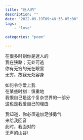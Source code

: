 ```yaml
---
title: "迷人的"
description: ""
date: "2022-09-19T09:48:36-05:00"
tags: 
    - "love"

categories: "poem"

---
```

在很多时刻你是迷人的\
我在狭路；无处可逃\
你有无穷的光在眼里\
无穷，故我无处容身

如何令你爱上我\
在某些时刻：慎重地\
我恨自己是这个复杂世界的一部分\
这也是我爱自己的理由

我知道，你必须追加足够勇气\
来给我回音\
此时，我面对的\
无声的山谷\
